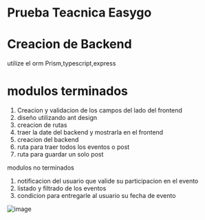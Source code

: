 # Prueba Teacnica Easygo

# Creacion de Backend

utilize el orm Prism,typescript,express

# modulos terminados

1. Creacion y validacion de los campos del lado del frontend
2. diseño utilizando ant design
3. creacion de rutas
4. traer la date del backend y mostrarla en el frontend
5. creacion del backend
6. ruta para traer todos los eventos o post
7. ruta para guardar un solo post

modulos no terminados

1. notificacion del usuario que valide su participacion en el evento
2. listado y filtrado de los eventos
3. condicion para entregarle al usuario su fecha de evento

![image](https://res.cloudinary.com/dx9n8tsyu/image/upload/v1648942029/react-proyect/screenshot-localhost_3000-2022.04.02-17_26_39_slaqdk.png)
